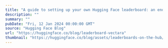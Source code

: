 ```yaml
---
title: "A guide to setting up your own Hugging Face leaderboard: an end-to-end example with Vectara's hallucination leaderboard"
description: ""
summary: ""
pubDate: "Fri, 12 Jan 2024 00:00:00 GMT"
source: "Hugging Face Blog"
url: "https://huggingface.co/blog/leaderboard-vectara"
thumbnail: "https://huggingface.co/blog/assets/leaderboards-on-the-hub/thumbnail.png"
---
```


